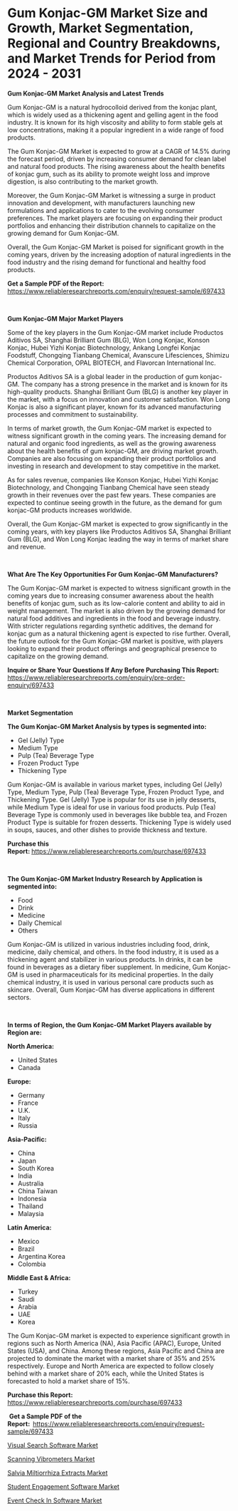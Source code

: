 <p><h1>Gum Konjac-GM Market Size and Growth, Market Segmentation, Regional and Country Breakdowns, and Market Trends for Period from 2024 -  2031</h1></p><p><strong>Gum Konjac-GM Market Analysis and Latest Trends</strong></p>
<p><p>Gum Konjac-GM is a natural hydrocolloid derived from the konjac plant, which is widely used as a thickening agent and gelling agent in the food industry. It is known for its high viscosity and ability to form stable gels at low concentrations, making it a popular ingredient in a wide range of food products.</p><p>The Gum Konjac-GM Market is expected to grow at a CAGR of 14.5% during the forecast period, driven by increasing consumer demand for clean label and natural food products. The rising awareness about the health benefits of konjac gum, such as its ability to promote weight loss and improve digestion, is also contributing to the market growth.</p><p>Moreover, the Gum Konjac-GM Market is witnessing a surge in product innovation and development, with manufacturers launching new formulations and applications to cater to the evolving consumer preferences. The market players are focusing on expanding their product portfolios and enhancing their distribution channels to capitalize on the growing demand for Gum Konjac-GM.</p><p>Overall, the Gum Konjac-GM Market is poised for significant growth in the coming years, driven by the increasing adoption of natural ingredients in the food industry and the rising demand for functional and healthy food products.</p></p>
<p><strong>Get a Sample PDF of the Report:&nbsp;</strong> <a href="https://www.reliableresearchreports.com/enquiry/request-sample/697433">https://www.reliableresearchreports.com/enquiry/request-sample/697433</a></p>
<p>&nbsp;</p>
<p><strong>Gum Konjac-GM Major Market Players</strong></p>
<p><p>Some of the key players in the Gum Konjac-GM market include Productos Aditivos SA, Shanghai Brilliant Gum (BLG), Won Long Konjac, Konson Konjac, Hubei Yizhi Konjac Biotechnology, Ankang Longfei Konjac Foodstuff, Chongqing Tianbang Chemical, Avanscure Lifesciences, Shimizu Chemical Corporation, OPAL BIOTECH, and Flavorcan International Inc.</p><p>Productos Aditivos SA is a global leader in the production of gum konjac-GM. The company has a strong presence in the market and is known for its high-quality products. Shanghai Brilliant Gum (BLG) is another key player in the market, with a focus on innovation and customer satisfaction. Won Long Konjac is also a significant player, known for its advanced manufacturing processes and commitment to sustainability.</p><p>In terms of market growth, the Gum Konjac-GM market is expected to witness significant growth in the coming years. The increasing demand for natural and organic food ingredients, as well as the growing awareness about the health benefits of gum konjac-GM, are driving market growth. Companies are also focusing on expanding their product portfolios and investing in research and development to stay competitive in the market.</p><p>As for sales revenue, companies like Konson Konjac, Hubei Yizhi Konjac Biotechnology, and Chongqing Tianbang Chemical have seen steady growth in their revenues over the past few years. These companies are expected to continue seeing growth in the future, as the demand for gum konjac-GM products increases worldwide.</p><p>Overall, the Gum Konjac-GM market is expected to grow significantly in the coming years, with key players like Productos Aditivos SA, Shanghai Brilliant Gum (BLG), and Won Long Konjac leading the way in terms of market share and revenue.</p></p>
<p>&nbsp;</p>
<p><strong>What Are The Key Opportunities For Gum Konjac-GM Manufacturers?</strong></p>
<p><p>The Gum Konjac-GM market is expected to witness significant growth in the coming years due to increasing consumer awareness about the health benefits of konjac gum, such as its low-calorie content and ability to aid in weight management. The market is also driven by the growing demand for natural food additives and ingredients in the food and beverage industry. With stricter regulations regarding synthetic additives, the demand for konjac gum as a natural thickening agent is expected to rise further. Overall, the future outlook for the Gum Konjac-GM market is positive, with players looking to expand their product offerings and geographical presence to capitalize on the growing demand.</p></p>
<p><strong>Inquire or Share Your Questions If Any Before Purchasing This Report:</strong> <a href="https://www.reliableresearchreports.com/enquiry/pre-order-enquiry/697433">https://www.reliableresearchreports.com/enquiry/pre-order-enquiry/697433</a></p>
<p>&nbsp;</p>
<p><strong>Market Segmentation</strong></p>
<p><strong>The Gum Konjac-GM Market Analysis by types is segmented into:</strong></p>
<p><ul><li>Gel (Jelly) Type</li><li>Medium Type</li><li>Pulp (Tea) Beverage Type</li><li>Frozen Product Type</li><li>Thickening Type</li></ul></p>
<p><p>Gum Konjac-GM is available in various market types, including Gel (Jelly) Type, Medium Type, Pulp (Tea) Beverage Type, Frozen Product Type, and Thickening Type. Gel (Jelly) Type is popular for its use in jelly desserts, while Medium Type is ideal for use in various food products. Pulp (Tea) Beverage Type is commonly used in beverages like bubble tea, and Frozen Product Type is suitable for frozen desserts. Thickening Type is widely used in soups, sauces, and other dishes to provide thickness and texture.</p></p>
<p><strong>Purchase this Report:&nbsp;</strong><a href="https://www.reliableresearchreports.com/purchase/697433">https://www.reliableresearchreports.com/purchase/697433</a></p>
<p>&nbsp;</p>
<p><strong>The Gum Konjac-GM Market Industry Research by Application is segmented into:</strong></p>
<p><ul><li>Food</li><li>Drink</li><li>Medicine</li><li>Daily Chemical</li><li>Others</li></ul></p>
<p><p>Gum Konjac-GM is utilized in various industries including food, drink, medicine, daily chemical, and others. In the food industry, it is used as a thickening agent and stabilizer in various products. In drinks, it can be found in beverages as a dietary fiber supplement. In medicine, Gum Konjac-GM is used in pharmaceuticals for its medicinal properties. In the daily chemical industry, it is used in various personal care products such as skincare. Overall, Gum Konjac-GM has diverse applications in different sectors.</p></p>
<p>&nbsp;</p>
<p><strong>In terms of Region, the Gum Konjac-GM Market Players available by Region are:</strong></p>
<p>
    <p> <strong> North America: </strong>
        <ul>
            <li>United States</li>
            <li>Canada</li>
        </ul>
        </p> 
    <p> <strong> Europe: </strong>
        <ul>
            <li>Germany</li>
            <li>France</li>
            <li>U.K.</li>
            <li>Italy</li>
            <li>Russia</li>
        </ul>
        </p> 
    <p> <strong> Asia-Pacific: </strong>
        <ul>
            <li>China</li>
            <li>Japan</li>
            <li>South Korea</li>
            <li>India</li>
            <li>Australia</li>
            <li>China Taiwan</li>
            <li>Indonesia</li>
            <li>Thailand</li>
            <li>Malaysia</li>
        </ul>
        </p> 
    <p> <strong> Latin America: </strong>
        <ul>
            <li>Mexico</li>
            <li>Brazil</li>
            <li>Argentina Korea</li>
            <li>Colombia</li>
        </ul>
        </p> 
    <p> <strong> Middle East & Africa: </strong>
        <ul>
            <li>Turkey</li>
            <li>Saudi</li>
            <li>Arabia</li>
            <li>UAE</li>
            <li>Korea</li>
        </ul>
    </p>
    </p>
<p><p>The Gum Konjac-GM market is expected to experience significant growth in regions such as North America (NA), Asia Pacific (APAC), Europe, United States (USA), and China. Among these regions, Asia Pacific and China are projected to dominate the market with a market share of 35% and 25% respectively. Europe and North America are expected to follow closely behind with a market share of 20% each, while the United States is forecasted to hold a market share of 15%.</p></p>
<p><strong>Purchase this Report: </strong><a href="https://www.reliableresearchreports.com/purchase/697433">https://www.reliableresearchreports.com/purchase/697433</a></p>
<p>&nbsp;<strong>Get a Sample PDF of the Report:&nbsp;&nbsp;</strong><a href="https://www.reliableresearchreports.com/enquiry/request-sample/697433">https://www.reliableresearchreports.com/enquiry/request-sample/697433</a></p>
<p><strong></strong></p>
<p><p><a href="https://medium.com/@kathyfisher51/visual-search-software-market-trends-and-market-analysis-forecasted-for-period-2024-2031-ffcd49645c3d">Visual Search Software Market</a></p><p><a href="https://github.com/antony131rp/Market-Research-Report-List-2/blob/main/scanning-vibrometers-market.md">Scanning Vibrometers Market</a></p><p><a href="https://github.com/ChiragRP21/Market-Research-Report-List-3/blob/main/salvia-miltiorrhiza-extracts-market.md">Salvia Miltiorrhiza Extracts Market</a></p><p><a href="https://medium.com/@joanobrien1990/decoding-student-engagement-software-market-metrics-market-share-trends-and-growth-patterns-b29a4731c887">Student Engagement Software Market</a></p><p><a href="https://medium.com/@joanobrien1990/event-check-in-software-market-size-reveals-the-best-marketing-channels-in-global-industry-4eef203c9ce7">Event Check In Software Market</a></p></p>